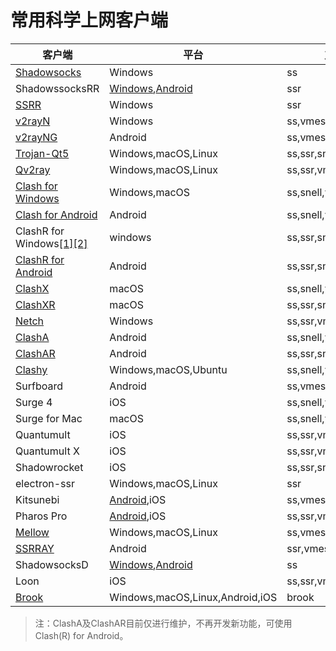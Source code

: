 # 常用科学上网客户端





| 客户端                                                       | 平台                                                         | 支持协议                  |
| ------------------------------------------------------------ | ------------------------------------------------------------ | ------------------------- |
| [Shadowsocks](https://github.com/shadowsocks/shadowsocks-windows) | Windows                                                      | ss                        |
| ShadowssocksRR                                               | [Windows](https://github.com/shadowsocksrr/shadowsocksr-csharp),[Android](https://github.com/shadowsocksrr/shadowsocksr-android) | ssr                       |
| [SSRR](https://github.com/Anankke/SSRR-Windows)              | Windows                                                      | ssr                       |
| [v2rayN](https://github.com/2dust/v2rayN)                    | Windows                                                      | ss,vmess                  |
| [v2rayNG](https://github.com/2dust/v2rayNG)                  | Android                                                      | ss,vmess                  |
| [Trojan-Qt5](https://github.com/Trojan-Qt5/Trojan-Qt5)       | Windows,macOS,Linux                                          | ss,ssr,snell,vmess,trojan |
| [Qv2ray](https://github.com/Qv2ray/Qv2ray)                   | Windows,macOS,Linux                                          | ss,ssr,vmess,trojan       |
| [Clash for Windows](https://github.com/Fndroid/clash_for_windows_pkg) | Windows,macOS                                                | ss,snell,vmess,trojan     |
| [Clash for Android](https://github.com/Kr328/ClashForAndroid) | Android                                                      | ss,snell,vmess,trojan     |
| ClashR for Windows[[1]](https://github.com/BROBIRD/clash)[[2]](https://github.com/frainzy1477/clashrdev) | windows                                                      | ss,ssr,snell,vmess,trojan |
| [ClashR for Android](https://github.com/BROBIRD/ClashForAndroid) | Android                                                      | ss,ssr,snell,vmess,trojan |
| [ClashX](https://github.com/yichengchen/clashX)              | macOS                                                        | ss,snell,vmess,trojan     |
| [ClashXR](https://github.com/WhoJave/clashX)                 | macOS                                                        | ss,ssr,snell,vmess,trojan |
| [Netch](https://github.com/netchx/Netch)                     | Windows                                                      | ss,ssr,vmess,trojan       |
| [ClashA](https://github.com/ccg2018/ClashA)                  | Android                                                      | ss,snell,vmess,trojan     |
| [ClashAR](https://github.com/WhoJave/ClashA)                 | Android                                                      | ss,ssr,snell,vmess,trojan |
| [Clashy](https://github.com/SpongeNobody/Clashy)             | Windows,macOS,Ubuntu                                         | ss,snell,vmess,trojan     |
| Surfboard                                                    | Android                                                      | ss,vmess                  |
| Surge 4                                                      | iOS                                                          | ss,snell,vmess            |
| Surge for Mac                                                | macOS                                                        | ss,snell,vmess            |
| Quantumult                                                   | iOS                                                          | ss,ssr,vmess              |
| Quantumult X                                                 | iOS                                                          | ss,ssr,vmess              |
| Shadowrocket                                                 | iOS                                                          | ss,ssr,snell,vmess,trojan |
| electron-ssr                                                 | Windows,macOS,Linux                                          | ssr                       |
| Kitsunebi                                                    | [Android](https://github.com/eycorsican/kitsunebi-android),iOS | ss,vmess                  |
| Pharos Pro                                                   | [Android](https://github.com/PharosVip/Pharos-Android-Test),iOS | ss,ssr,vmess,trojan       |
| [Mellow](https://github.com/mellow-io/mellow)                | Windows,macOS,Linux                                          | ss,vmess                  |
| [SSRRAY](https://github.com/xxf098/shadowsocksr-v2ray-android) | Android                                                      | ssr,vmess                 |
| ShadowsocksD                                                 | [Windows](https://github.com/TheCGDF/SSD-Windows),[Android](https://github.com/TheCGDF/SSD-Android) | ss                        |
| Loon                                                         | iOS                                                          | ss,ssr,vmess              |
| [Brook](https://github.com/txthinking/brook)                 | Windows,macOS,Linux,Android,iOS                              | brook                     |



> 注：ClashA及ClashAR目前仅进行维护，不再开发新功能，可使用Clash(R) for Android。